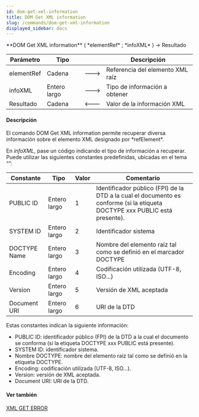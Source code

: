 ```yaml
---
id: dom-get-xml-information
title: DOM Get XML information
slug: /commands/dom-get-xml-information
displayed_sidebar: docs
---
```


<!--REF #_command_.DOM Get XML information.Syntax-->**DOM Get XML information** ( *elementRef* ; *infoXML* ) -> Resultado<!-- END REF-->
<!--REF #_command_.DOM Get XML information.Params-->
| Parámetro | Tipo |  | Descripción |
| --- | --- | --- | --- |
| elementRef | Cadena | &#x1F852; | Referencia del elemento XML raíz |
| infoXML | Entero largo | &#x1F852; | Tipo de información a obtener |
| Resultado | Cadena | &#x1F850; | Valor de la información XML |

<!-- END REF-->

#### Descripción 

<!--REF #_command_.DOM Get XML information.Summary-->El comando DOM Get XML information permite recuperar diversa información sobre el elemento XML designado por *refElement*.<!-- END REF--> 

En *infoXML*, pase un código indicando el tipo de información a recuperar. Puede utilizar las siguientes constantes predefinidas, ubicadas en el tema “”:

| Constante    | Tipo         | Valor | Comentario                                                                                                                  |
| ------------ | ------------ | ----- | --------------------------------------------------------------------------------------------------------------------------- |
| PUBLIC ID    | Entero largo | 1     | Identificador público (FPI) de la DTD a la cual el documento es conforme (si la etiqueta DOCTYPE xxx PUBLIC está presente). |
| SYSTEM ID    | Entero largo | 2     | Identificador sistema                                                                                                       |
| DOCTYPE Name | Entero largo | 3     | Nombre del elemento raíz tal como se definió en el marcador DOCTYPE                                                         |
| Encoding     | Entero largo | 4     | Codificación utilizada (UTF-8, ISO...)                                                                                      |
| Version      | Entero largo | 5     | Versión de XML aceptada                                                                                                     |
| Document URI | Entero largo | 6     | URI de la DTD                                                                                                               |

Estas constantes indican la siguiente información:

* PUBLIC ID: identificador público (FPI) de la DTD a la cual el documento se conforma (si la etiqueta DOCTYPE xxx PUBLIC está presente).
* SYSTEM ID: identificador sistema.
* Nombre DOCTYPE: nombre del elemento raíz tal como se definió en la etiqueta DOCTYPE.
* Encoding: codificación utilizada (UTF-8, ISO...).
* Version: versión de XML aceptada.
* Document URI: URI de la DTD.

#### Ver también 

[XML GET ERROR](xml-get-error.md)  